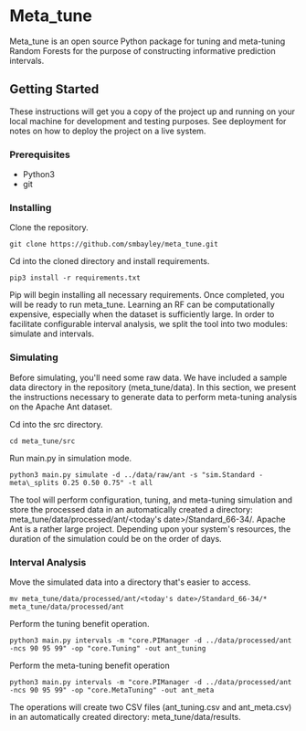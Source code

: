 # Meta_tune

Meta_tune is an open source Python package for tuning and meta-tuning Random Forests for the purpose of constructing informative prediction intervals.

## Getting Started

These instructions will get you a copy of the project up and running on your local machine for development and testing purposes. See deployment for notes on how to deploy the project on a live system.

### Prerequisites

* Python3
* git


### Installing

Clone the repository.

```
git clone https://github.com/smbayley/meta_tune.git
```

Cd into the cloned directory and install requirements.

```
pip3 install -r requirements.txt
```

Pip will begin installing all necessary requirements. Once completed, you will be ready to run meta_tune. Learning an RF can be computationally expensive, especially when the dataset is sufficiently large. In order to facilitate configurable interval analysis, we split the tool into two modules: simulate and intervals.  

### Simulating
Before simulating, you'll need some raw data. We have included a sample data directory in the repository (meta_tune/data). In this section, we present the instructions necessary to generate data to perform meta-tuning analysis on the Apache Ant dataset.

Cd into the src directory.

```
cd meta_tune/src
```

Run main.py in simulation mode.

```
python3 main.py simulate -d ../data/raw/ant -s "sim.Standard -meta\_splits 0.25 0.50 0.75" -t all
```
The tool will perform configuration, tuning, and meta-tuning simulation and store the processed data in an automatically created a directory: meta_tune/data/processed/ant/<today's date>/Standard_66-34/. Apache Ant is a rather large project. Depending upon your system's resources, the duration of the simulation could be on the order of days. 

### Interval Analysis
Move the simulated data into a directory that's easier to access.

```
mv meta_tune/data/processed/ant/<today's date>/Standard_66-34/* meta_tune/data/processed/ant
```

Perform the tuning benefit operation.

```
python3 main.py intervals -m "core.PIManager -d ../data/processed/ant -ncs 90 95 99" -op "core.Tuning" -out ant_tuning
```

Perform the meta-tuning benefit operation

```
python3 main.py intervals -m "core.PIManager -d ../data/processed/ant -ncs 90 95 99" -op "core.MetaTuning" -out ant_meta
```

The operations will create two CSV files (ant_tuning.csv and ant_meta.csv) in an automatically created directory: meta_tune/data/results.
